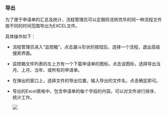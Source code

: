 ﻿
### 导出
为了便于申请单的汇总及统计，流程管理员可以定期将流转完毕的同一种流程文件按不同的时间范围导出为EXCEL文件。

具体操作如下：

- 流程管理员进入“监控箱”，点击漏斗形状的按钮后，选择一个流程，退出高级搜索界面。
- 监控箱文件列表的左上方有一个下载申请单的图标。点击该图标，选择导出当月、上月、当年、或所有的申请单。
- 在弹出的窗口上，选择文件的导出位置，输入导出的文件名，点击确定即可。
- 导出的Excel表格中，包含申请单的每个字段的内容。可以对文件进行排序、统计工作。

     ![](images/导出.png)